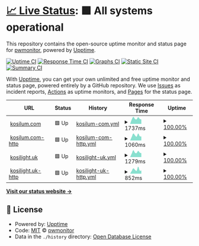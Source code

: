 # [📈 Live Status](https://pwmonitor.github.io/monikosi): <!--live status--> **🟩 All systems operational**

This repository contains the open-source uptime monitor and status page for [pwmonitor](https://pwmonitor.github.io/monikosi), powered by [Upptime](https://github.com/upptime/upptime).

[![Uptime CI](https://github.com/pwmonitor/monikosi/workflows/Uptime%20CI/badge.svg)](https://github.com/pwmonitor/monikosi/actions?query=workflow%3A%22Uptime+CI%22)
[![Response Time CI](https://github.com/pwmonitor/monikosi/workflows/Response%20Time%20CI/badge.svg)](https://github.com/pwmonitor/monikosi/actions?query=workflow%3A%22Response+Time+CI%22)
[![Graphs CI](https://github.com/pwmonitor/monikosi/workflows/Graphs%20CI/badge.svg)](https://github.com/pwmonitor/monikosi/actions?query=workflow%3A%22Graphs+CI%22)
[![Static Site CI](https://github.com/pwmonitor/monikosi/workflows/Static%20Site%20CI/badge.svg)](https://github.com/pwmonitor/monikosi/actions?query=workflow%3A%22Static+Site+CI%22)
[![Summary CI](https://github.com/pwmonitor/monikosi/workflows/Summary%20CI/badge.svg)](https://github.com/pwmonitor/monikosi/actions?query=workflow%3A%22Summary+CI%22)

With [Upptime](https://upptime.js.org), you can get your own unlimited and free uptime monitor and status page, powered entirely by a GitHub repository. We use [Issues](https://github.com/pwmonitor/monikosi/issues) as incident reports, [Actions](https://github.com/pwmonitor/monikosi/actions) as uptime monitors, and [Pages](https://pwmonitor.github.io/monikosi) for the status page.

<!--start: status pages-->
<!-- This summary is generated by Upptime (https://github.com/upptime/upptime) -->
<!-- Do not edit this manually, your changes will be overwritten -->
<!-- prettier-ignore -->
| URL | Status | History | Response Time | Uptime |
| --- | ------ | ------- | ------------- | ------ |
| <img alt="" src="https://icons.duckduckgo.com/ip3/www.kosilum.com.ico" height="13"> [kosilum.com](https://www.kosilum.com) | 🟩 Up | [kosilum-com.yml](https://github.com/pwmonitor/monikosi/commits/HEAD/history/kosilum-com.yml) | <details><summary><img alt="Response time graph" src="./graphs/kosilum-com/response-time-week.png" height="20"> 1737ms</summary><br><a href="https://pwmonitor.github.io/monikosi/history/kosilum-com"><img alt="Response time 2247" src="https://img.shields.io/endpoint?url=https%3A%2F%2Fraw.githubusercontent.com%2Fpwmonitor%2Fmonikosi%2FHEAD%2Fapi%2Fkosilum-com%2Fresponse-time.json"></a><br><a href="https://pwmonitor.github.io/monikosi/history/kosilum-com"><img alt="24-hour response time 1387" src="https://img.shields.io/endpoint?url=https%3A%2F%2Fraw.githubusercontent.com%2Fpwmonitor%2Fmonikosi%2FHEAD%2Fapi%2Fkosilum-com%2Fresponse-time-day.json"></a><br><a href="https://pwmonitor.github.io/monikosi/history/kosilum-com"><img alt="7-day response time 1737" src="https://img.shields.io/endpoint?url=https%3A%2F%2Fraw.githubusercontent.com%2Fpwmonitor%2Fmonikosi%2FHEAD%2Fapi%2Fkosilum-com%2Fresponse-time-week.json"></a><br><a href="https://pwmonitor.github.io/monikosi/history/kosilum-com"><img alt="30-day response time 1679" src="https://img.shields.io/endpoint?url=https%3A%2F%2Fraw.githubusercontent.com%2Fpwmonitor%2Fmonikosi%2FHEAD%2Fapi%2Fkosilum-com%2Fresponse-time-month.json"></a><br><a href="https://pwmonitor.github.io/monikosi/history/kosilum-com"><img alt="1-year response time 1780" src="https://img.shields.io/endpoint?url=https%3A%2F%2Fraw.githubusercontent.com%2Fpwmonitor%2Fmonikosi%2FHEAD%2Fapi%2Fkosilum-com%2Fresponse-time-year.json"></a></details> | <details><summary><a href="https://pwmonitor.github.io/monikosi/history/kosilum-com">100.00%</a></summary><a href="https://pwmonitor.github.io/monikosi/history/kosilum-com"><img alt="All-time uptime 99.94%" src="https://img.shields.io/endpoint?url=https%3A%2F%2Fraw.githubusercontent.com%2Fpwmonitor%2Fmonikosi%2FHEAD%2Fapi%2Fkosilum-com%2Fuptime.json"></a><br><a href="https://pwmonitor.github.io/monikosi/history/kosilum-com"><img alt="24-hour uptime 100.00%" src="https://img.shields.io/endpoint?url=https%3A%2F%2Fraw.githubusercontent.com%2Fpwmonitor%2Fmonikosi%2FHEAD%2Fapi%2Fkosilum-com%2Fuptime-day.json"></a><br><a href="https://pwmonitor.github.io/monikosi/history/kosilum-com"><img alt="7-day uptime 100.00%" src="https://img.shields.io/endpoint?url=https%3A%2F%2Fraw.githubusercontent.com%2Fpwmonitor%2Fmonikosi%2FHEAD%2Fapi%2Fkosilum-com%2Fuptime-week.json"></a><br><a href="https://pwmonitor.github.io/monikosi/history/kosilum-com"><img alt="30-day uptime 100.00%" src="https://img.shields.io/endpoint?url=https%3A%2F%2Fraw.githubusercontent.com%2Fpwmonitor%2Fmonikosi%2FHEAD%2Fapi%2Fkosilum-com%2Fuptime-month.json"></a><br><a href="https://pwmonitor.github.io/monikosi/history/kosilum-com"><img alt="1-year uptime 99.92%" src="https://img.shields.io/endpoint?url=https%3A%2F%2Fraw.githubusercontent.com%2Fpwmonitor%2Fmonikosi%2FHEAD%2Fapi%2Fkosilum-com%2Fuptime-year.json"></a></details>
| <img alt="" src="https://icons.duckduckgo.com/ip3/www.kosilum.com.ico" height="13"> [kosilum.com-http](http://www.kosilum.com) | 🟩 Up | [kosilum-com-http.yml](https://github.com/pwmonitor/monikosi/commits/HEAD/history/kosilum-com-http.yml) | <details><summary><img alt="Response time graph" src="./graphs/kosilum-com-http/response-time-week.png" height="20"> 1060ms</summary><br><a href="https://pwmonitor.github.io/monikosi/history/kosilum-com-http"><img alt="Response time 1361" src="https://img.shields.io/endpoint?url=https%3A%2F%2Fraw.githubusercontent.com%2Fpwmonitor%2Fmonikosi%2FHEAD%2Fapi%2Fkosilum-com-http%2Fresponse-time.json"></a><br><a href="https://pwmonitor.github.io/monikosi/history/kosilum-com-http"><img alt="24-hour response time 810" src="https://img.shields.io/endpoint?url=https%3A%2F%2Fraw.githubusercontent.com%2Fpwmonitor%2Fmonikosi%2FHEAD%2Fapi%2Fkosilum-com-http%2Fresponse-time-day.json"></a><br><a href="https://pwmonitor.github.io/monikosi/history/kosilum-com-http"><img alt="7-day response time 1060" src="https://img.shields.io/endpoint?url=https%3A%2F%2Fraw.githubusercontent.com%2Fpwmonitor%2Fmonikosi%2FHEAD%2Fapi%2Fkosilum-com-http%2Fresponse-time-week.json"></a><br><a href="https://pwmonitor.github.io/monikosi/history/kosilum-com-http"><img alt="30-day response time 1014" src="https://img.shields.io/endpoint?url=https%3A%2F%2Fraw.githubusercontent.com%2Fpwmonitor%2Fmonikosi%2FHEAD%2Fapi%2Fkosilum-com-http%2Fresponse-time-month.json"></a><br><a href="https://pwmonitor.github.io/monikosi/history/kosilum-com-http"><img alt="1-year response time 1118" src="https://img.shields.io/endpoint?url=https%3A%2F%2Fraw.githubusercontent.com%2Fpwmonitor%2Fmonikosi%2FHEAD%2Fapi%2Fkosilum-com-http%2Fresponse-time-year.json"></a></details> | <details><summary><a href="https://pwmonitor.github.io/monikosi/history/kosilum-com-http">100.00%</a></summary><a href="https://pwmonitor.github.io/monikosi/history/kosilum-com-http"><img alt="All-time uptime 99.95%" src="https://img.shields.io/endpoint?url=https%3A%2F%2Fraw.githubusercontent.com%2Fpwmonitor%2Fmonikosi%2FHEAD%2Fapi%2Fkosilum-com-http%2Fuptime.json"></a><br><a href="https://pwmonitor.github.io/monikosi/history/kosilum-com-http"><img alt="24-hour uptime 100.00%" src="https://img.shields.io/endpoint?url=https%3A%2F%2Fraw.githubusercontent.com%2Fpwmonitor%2Fmonikosi%2FHEAD%2Fapi%2Fkosilum-com-http%2Fuptime-day.json"></a><br><a href="https://pwmonitor.github.io/monikosi/history/kosilum-com-http"><img alt="7-day uptime 100.00%" src="https://img.shields.io/endpoint?url=https%3A%2F%2Fraw.githubusercontent.com%2Fpwmonitor%2Fmonikosi%2FHEAD%2Fapi%2Fkosilum-com-http%2Fuptime-week.json"></a><br><a href="https://pwmonitor.github.io/monikosi/history/kosilum-com-http"><img alt="30-day uptime 100.00%" src="https://img.shields.io/endpoint?url=https%3A%2F%2Fraw.githubusercontent.com%2Fpwmonitor%2Fmonikosi%2FHEAD%2Fapi%2Fkosilum-com-http%2Fuptime-month.json"></a><br><a href="https://pwmonitor.github.io/monikosi/history/kosilum-com-http"><img alt="1-year uptime 99.92%" src="https://img.shields.io/endpoint?url=https%3A%2F%2Fraw.githubusercontent.com%2Fpwmonitor%2Fmonikosi%2FHEAD%2Fapi%2Fkosilum-com-http%2Fuptime-year.json"></a></details>
| <img alt="" src="https://icons.duckduckgo.com/ip3/kosilight.uk.ico" height="13"> [kosilight.uk](https://kosilight.uk) | 🟩 Up | [kosilight-uk.yml](https://github.com/pwmonitor/monikosi/commits/HEAD/history/kosilight-uk.yml) | <details><summary><img alt="Response time graph" src="./graphs/kosilight-uk/response-time-week.png" height="20"> 1279ms</summary><br><a href="https://pwmonitor.github.io/monikosi/history/kosilight-uk"><img alt="Response time 1490" src="https://img.shields.io/endpoint?url=https%3A%2F%2Fraw.githubusercontent.com%2Fpwmonitor%2Fmonikosi%2FHEAD%2Fapi%2Fkosilight-uk%2Fresponse-time.json"></a><br><a href="https://pwmonitor.github.io/monikosi/history/kosilight-uk"><img alt="24-hour response time 1074" src="https://img.shields.io/endpoint?url=https%3A%2F%2Fraw.githubusercontent.com%2Fpwmonitor%2Fmonikosi%2FHEAD%2Fapi%2Fkosilight-uk%2Fresponse-time-day.json"></a><br><a href="https://pwmonitor.github.io/monikosi/history/kosilight-uk"><img alt="7-day response time 1279" src="https://img.shields.io/endpoint?url=https%3A%2F%2Fraw.githubusercontent.com%2Fpwmonitor%2Fmonikosi%2FHEAD%2Fapi%2Fkosilight-uk%2Fresponse-time-week.json"></a><br><a href="https://pwmonitor.github.io/monikosi/history/kosilight-uk"><img alt="30-day response time 1263" src="https://img.shields.io/endpoint?url=https%3A%2F%2Fraw.githubusercontent.com%2Fpwmonitor%2Fmonikosi%2FHEAD%2Fapi%2Fkosilight-uk%2Fresponse-time-month.json"></a><br><a href="https://pwmonitor.github.io/monikosi/history/kosilight-uk"><img alt="1-year response time 1320" src="https://img.shields.io/endpoint?url=https%3A%2F%2Fraw.githubusercontent.com%2Fpwmonitor%2Fmonikosi%2FHEAD%2Fapi%2Fkosilight-uk%2Fresponse-time-year.json"></a></details> | <details><summary><a href="https://pwmonitor.github.io/monikosi/history/kosilight-uk">100.00%</a></summary><a href="https://pwmonitor.github.io/monikosi/history/kosilight-uk"><img alt="All-time uptime 99.93%" src="https://img.shields.io/endpoint?url=https%3A%2F%2Fraw.githubusercontent.com%2Fpwmonitor%2Fmonikosi%2FHEAD%2Fapi%2Fkosilight-uk%2Fuptime.json"></a><br><a href="https://pwmonitor.github.io/monikosi/history/kosilight-uk"><img alt="24-hour uptime 100.00%" src="https://img.shields.io/endpoint?url=https%3A%2F%2Fraw.githubusercontent.com%2Fpwmonitor%2Fmonikosi%2FHEAD%2Fapi%2Fkosilight-uk%2Fuptime-day.json"></a><br><a href="https://pwmonitor.github.io/monikosi/history/kosilight-uk"><img alt="7-day uptime 100.00%" src="https://img.shields.io/endpoint?url=https%3A%2F%2Fraw.githubusercontent.com%2Fpwmonitor%2Fmonikosi%2FHEAD%2Fapi%2Fkosilight-uk%2Fuptime-week.json"></a><br><a href="https://pwmonitor.github.io/monikosi/history/kosilight-uk"><img alt="30-day uptime 99.96%" src="https://img.shields.io/endpoint?url=https%3A%2F%2Fraw.githubusercontent.com%2Fpwmonitor%2Fmonikosi%2FHEAD%2Fapi%2Fkosilight-uk%2Fuptime-month.json"></a><br><a href="https://pwmonitor.github.io/monikosi/history/kosilight-uk"><img alt="1-year uptime 99.88%" src="https://img.shields.io/endpoint?url=https%3A%2F%2Fraw.githubusercontent.com%2Fpwmonitor%2Fmonikosi%2FHEAD%2Fapi%2Fkosilight-uk%2Fuptime-year.json"></a></details>
| <img alt="" src="https://icons.duckduckgo.com/ip3/kosilight.uk.ico" height="13"> [kosilight.uk-http](http://kosilight.uk) | 🟩 Up | [kosilight-uk-http.yml](https://github.com/pwmonitor/monikosi/commits/HEAD/history/kosilight-uk-http.yml) | <details><summary><img alt="Response time graph" src="./graphs/kosilight-uk-http/response-time-week.png" height="20"> 852ms</summary><br><a href="https://pwmonitor.github.io/monikosi/history/kosilight-uk-http"><img alt="Response time 1072" src="https://img.shields.io/endpoint?url=https%3A%2F%2Fraw.githubusercontent.com%2Fpwmonitor%2Fmonikosi%2FHEAD%2Fapi%2Fkosilight-uk-http%2Fresponse-time.json"></a><br><a href="https://pwmonitor.github.io/monikosi/history/kosilight-uk-http"><img alt="24-hour response time 674" src="https://img.shields.io/endpoint?url=https%3A%2F%2Fraw.githubusercontent.com%2Fpwmonitor%2Fmonikosi%2FHEAD%2Fapi%2Fkosilight-uk-http%2Fresponse-time-day.json"></a><br><a href="https://pwmonitor.github.io/monikosi/history/kosilight-uk-http"><img alt="7-day response time 852" src="https://img.shields.io/endpoint?url=https%3A%2F%2Fraw.githubusercontent.com%2Fpwmonitor%2Fmonikosi%2FHEAD%2Fapi%2Fkosilight-uk-http%2Fresponse-time-week.json"></a><br><a href="https://pwmonitor.github.io/monikosi/history/kosilight-uk-http"><img alt="30-day response time 808" src="https://img.shields.io/endpoint?url=https%3A%2F%2Fraw.githubusercontent.com%2Fpwmonitor%2Fmonikosi%2FHEAD%2Fapi%2Fkosilight-uk-http%2Fresponse-time-month.json"></a><br><a href="https://pwmonitor.github.io/monikosi/history/kosilight-uk-http"><img alt="1-year response time 874" src="https://img.shields.io/endpoint?url=https%3A%2F%2Fraw.githubusercontent.com%2Fpwmonitor%2Fmonikosi%2FHEAD%2Fapi%2Fkosilight-uk-http%2Fresponse-time-year.json"></a></details> | <details><summary><a href="https://pwmonitor.github.io/monikosi/history/kosilight-uk-http">100.00%</a></summary><a href="https://pwmonitor.github.io/monikosi/history/kosilight-uk-http"><img alt="All-time uptime 99.93%" src="https://img.shields.io/endpoint?url=https%3A%2F%2Fraw.githubusercontent.com%2Fpwmonitor%2Fmonikosi%2FHEAD%2Fapi%2Fkosilight-uk-http%2Fuptime.json"></a><br><a href="https://pwmonitor.github.io/monikosi/history/kosilight-uk-http"><img alt="24-hour uptime 100.00%" src="https://img.shields.io/endpoint?url=https%3A%2F%2Fraw.githubusercontent.com%2Fpwmonitor%2Fmonikosi%2FHEAD%2Fapi%2Fkosilight-uk-http%2Fuptime-day.json"></a><br><a href="https://pwmonitor.github.io/monikosi/history/kosilight-uk-http"><img alt="7-day uptime 100.00%" src="https://img.shields.io/endpoint?url=https%3A%2F%2Fraw.githubusercontent.com%2Fpwmonitor%2Fmonikosi%2FHEAD%2Fapi%2Fkosilight-uk-http%2Fuptime-week.json"></a><br><a href="https://pwmonitor.github.io/monikosi/history/kosilight-uk-http"><img alt="30-day uptime 99.96%" src="https://img.shields.io/endpoint?url=https%3A%2F%2Fraw.githubusercontent.com%2Fpwmonitor%2Fmonikosi%2FHEAD%2Fapi%2Fkosilight-uk-http%2Fuptime-month.json"></a><br><a href="https://pwmonitor.github.io/monikosi/history/kosilight-uk-http"><img alt="1-year uptime 99.88%" src="https://img.shields.io/endpoint?url=https%3A%2F%2Fraw.githubusercontent.com%2Fpwmonitor%2Fmonikosi%2FHEAD%2Fapi%2Fkosilight-uk-http%2Fuptime-year.json"></a></details>

<!--end: status pages-->

[**Visit our status website →**](https://pwmonitor.github.io/monikosi)

## 📄 License

- Powered by: [Upptime](https://github.com/upptime/upptime)
- Code: [MIT](./LICENSE) © [pwmonitor](https://pwmonitor.github.io/monikosi)
- Data in the `./history` directory: [Open Database License](https://opendatacommons.org/licenses/odbl/1-0/)
